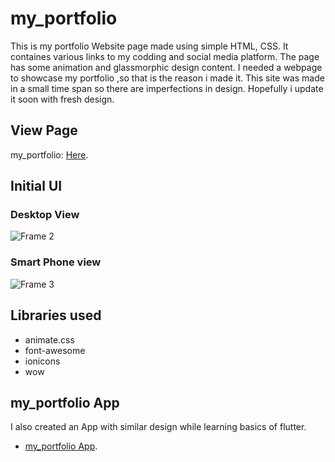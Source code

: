 # my_portfolio
This is my portfolio Website page made using simple HTML, CSS. It containes various links to my codding and social media platform. The page has some animation and glassmorphic design content. I needed a webpage to showcase my portfolio ,so that is the reason i made it. This site was made in a small time span so there are imperfections in design. Hopefully i update it soon with fresh design.

## View Page
my_portfolio: [Here](https://pages.github.com/).

## Initial UI
### Desktop View
![Frame 2](https://user-images.githubusercontent.com/67414716/134032235-c5525cfd-551c-4b4a-99b0-ada98a18cf22.png)

### Smart Phone view
![Frame 3](https://user-images.githubusercontent.com/67414716/134036179-ffd294d5-8c9e-4597-a862-6ce806e01741.png)


## Libraries used
- animate.css
- font-awesome
- ionicons
- wow

## my_portfolio App
I also created an App with similar design while learning basics of flutter.
- [my_portfolio App](https://drive.google.com/file/d/13_Yt607nrvAjRWhs58wMsd4qdZUesk2n/view?usp=sharing).

